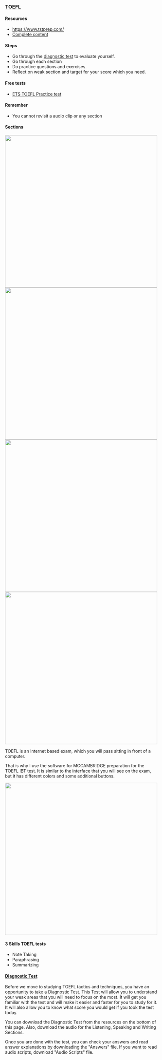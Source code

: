 ### [TOEFL](https://www.ets.org/toefl.html)

#### Resources

- https://www.tstprep.com/
- [Complete content](https://drive.google.com/drive/folders/1szlh4B1MYnIpySTUEaldiiHA94u1j8eu?usp=share_link)

#### Steps

- Go through the [diagnostic test](https://github.com/napsterhopes/English_Competency/blob/main/TOEFL/Diagnostic%2BTest.pdf) to evaluate yourself.
- Go through each section
- Do practice questions and exercises.
- Reflect on weak section and target for your score which you need.

#### Free tests

- [ETS TOEFL Practice test](https://www.ets.org/toefl/test-takers/ibt/prepare/practice-tests.html)


#### Remember

- You cannot revisit a audio clip or any section

#### Sections

<img src="https://user-images.githubusercontent.com/12064832/207303404-054e98c2-a48c-4451-b476-22f1e91bbf2c.png" width=500 />

<img src="https://user-images.githubusercontent.com/12064832/207303004-0248f782-87b2-4c22-841c-503a1cccd05a.png" width=500 />

<img src="https://user-images.githubusercontent.com/12064832/207303163-acdb09a0-e315-49e3-9347-251706666d7e.png" width=500 />

<img src="https://user-images.githubusercontent.com/12064832/207303225-732af227-4844-4766-ad8c-4031c00454bd.png" width=500 />

TOEFL is an Internet based exam, which you will pass sitting in front of a computer.

That is why I use the software for MCCAMBRIDGE preparation for the TOEFL IBT test.
It is similar to the interface that you will see on the exam, but it has different colors and some additional buttons.

<img src="https://user-images.githubusercontent.com/12064832/207303680-ba0e4266-4fa9-4cf7-af29-41123113d0d7.png" width=500 />


#### 3 Skills TOEFL tests

- Note Taking
- Paraphrasing
- Summarizing

#### [Diagnostic Test](https://drive.google.com/drive/folders/1PbMFoCNF-02bIwJ1Xxj9OR6wBWX5MKjq?usp=share_link)
Before we move to studying TOEFL tactics and techniques, you have an opportunity to take a Diagnostic Test. This Test will allow you to understand your weak areas that you will need to focus on the most. It will get you familiar with the test and will make it easier and faster for you to study for it. It will also allow you to know what score you would get if you took the test today.

You can download the Diagnostic Test from the resources on the bottom of this page. Also, download the audio for the Listening, Speaking and Writing Sections.

Once you are done with the test, you can check your answers and read answer explanations by downloading the "Answers" file. If you want to read audio scripts, download "Audio Scripts" file. 
